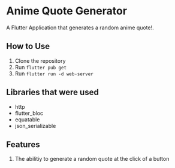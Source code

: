 # Anime Quote Generator

A Flutter Application that generates a random anime quote!.

## How to Use
1. Clone the repository
2. Run `flutter pub get`
3. Run `flutter run -d web-server`

## Libraries that were used
- http
- flutter_bloc
- equatable
- json_serializable

## Features
1. The abilitiy to generate a random quote at the click of a button

